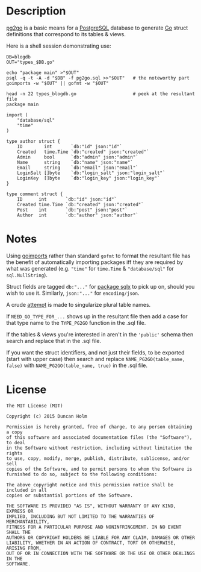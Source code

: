 # Description

[pg2go] is a basic means for a [PostgreSQL] database to generate [Go] struct
definitions that correspond to its tables & views.

Here is a shell session demonstrating use:

    DB=blogdb
    OUT="types_$DB.go"

    echo "package main" >"$OUT"
    psql -q -t -A -d "$DB" -f pg2go.sql >>"$OUT"   # the noteworthy part
    goimports -w "$OUT" || gofmt -w "$OUT"

    head -n 22 types_blogdb.go                     # peek at the resultant file
    package main

    import (
        "database/sql"
        "time"
    )

    type author struct {
        ID        int       `db:"id" json:"id"`
        Created   time.Time `db:"created" json:"created"`
        Admin     bool      `db:"admin" json:"admin"`
        Name      string    `db:"name" json:"name"`
        Email     string    `db:"email" json:"email"`
        LoginSalt []byte    `db:"login_salt" json:"login_salt"`
        LoginKey  []byte    `db:"login_key" json:"login_key"`
    }

    type comment struct {
        ID      int       `db:"id" json:"id"`
        Created time.Time `db:"created" json:"created"`
        Post    int       `db:"post" json:"post"`
        Author  int       `db:"author" json:"author"`

# Notes

Using [goimports] rather than standard `gofmt` to format the resultant file has
the benefit of automatically importing packages iff they are required by what
was generated (e.g. `"time"` for `time.Time` & `"database/sql"` for
`sql.NullString`).

Struct fields are tagged `db:"..."` for [package sqlx][sqlx] to pick up on,
should you wish to use it. Similarly, `json:"..."` for `encoding/json`.

A crude [attempt](https://github.com/frou/pg2go/blob/master/pg2go.sql#L58) is
made to singularize plural table names.

If `NEED_GO_TYPE_FOR_...` shows up in the resultant file then add a case for
that type name to the `TYPE_PG2GO` function in the .sql file.

If the tables & views you're interested in aren't in the `'public'` schema then
search and replace that in the .sql file.

If you want the struct identifiers, and not just their fields, to be exported
(start with upper case) then search and replace `NAME_PG2GO(table_name, false)`
with `NAME_PG2GO(table_name, true)` in the .sql file.

# License

```
The MIT License (MIT)

Copyright (c) 2015 Duncan Holm

Permission is hereby granted, free of charge, to any person obtaining a copy
of this software and associated documentation files (the "Software"), to deal
in the Software without restriction, including without limitation the rights
to use, copy, modify, merge, publish, distribute, sublicense, and/or sell
copies of the Software, and to permit persons to whom the Software is
furnished to do so, subject to the following conditions:

The above copyright notice and this permission notice shall be included in all
copies or substantial portions of the Software.

THE SOFTWARE IS PROVIDED "AS IS", WITHOUT WARRANTY OF ANY KIND, EXPRESS OR
IMPLIED, INCLUDING BUT NOT LIMITED TO THE WARRANTIES OF MERCHANTABILITY,
FITNESS FOR A PARTICULAR PURPOSE AND NONINFRINGEMENT. IN NO EVENT SHALL THE
AUTHORS OR COPYRIGHT HOLDERS BE LIABLE FOR ANY CLAIM, DAMAGES OR OTHER
LIABILITY, WHETHER IN AN ACTION OF CONTRACT, TORT OR OTHERWISE, ARISING FROM,
OUT OF OR IN CONNECTION WITH THE SOFTWARE OR THE USE OR OTHER DEALINGS IN THE
SOFTWARE.
```

[pg2go]: https://github.com/frou/pg2go
[postgresql]: https://www.postgresql.org
[goimports]: https://godoc.org/golang.org/x/tools/cmd/goimports
[go]: https://www.golang.org
[sqlx]: https://github.com/jmoiron/sqlx
